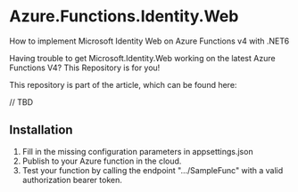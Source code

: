 # Azure.Functions.Identity.Web

How to implement Microsoft Identity Web on Azure Functions v4 with .NET6

Having trouble to get Microsoft.Identity.Web working on the latest Azure Functions V4? This Repository is for you!

This repository is part of the article, which can be found here:

// TBD

## Installation

1. Fill in the missing configuration parameters in appsettings.json
2. Publish to your Azure function in the cloud.
3. Test your function by calling the endpoint ".../SampleFunc" with a valid authorization bearer token.
